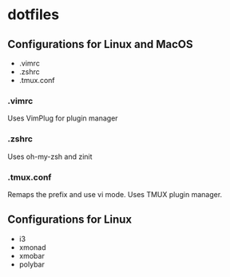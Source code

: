 # dotfiles

## Configurations for Linux and MacOS

* .vimrc
* .zshrc
* .tmux.conf

### .vimrc

Uses VimPlug for plugin manager

### .zshrc

Uses oh-my-zsh and zinit

### .tmux.conf

Remaps the prefix and use vi mode. Uses TMUX plugin manager. 

## Configurations for Linux

* i3
* xmonad
* xmobar
* polybar


